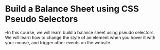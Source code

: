 # Build a Balance Sheet using CSS Pseudo Selectors

-In this course, we will learn build a balance sheet using pseudo selectors. We will learn how to change the style of an element when you hover it with your mouse, and trigger other events on the website.